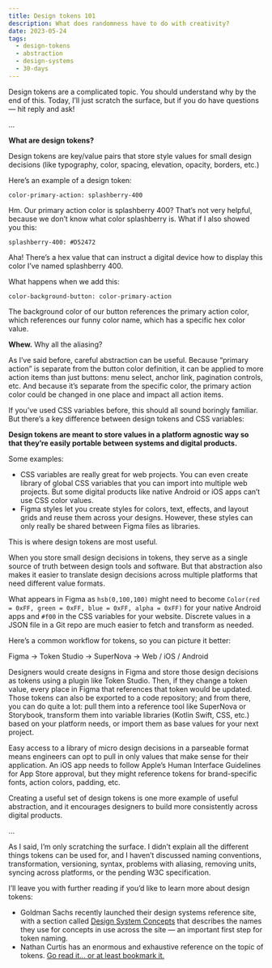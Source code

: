 ```yaml
---
title: Design tokens 101
description: What does randomness have to do with creativity?
date: 2023-05-24
tags:
  - design-tokens
  - abstraction
  - design-systems
  - 30-days
---
```


Design tokens are a complicated topic. You should understand why by the end of this. Today, I’ll just scratch the surface, but if you do have questions — hit reply and ask!

… 

**What are design tokens?**

Design tokens are key/value pairs that store style values for small design decisions (like typography, color, spacing, elevation, opacity, borders, etc.) 

Here’s an example of a design token:

`color-primary-action: splashberry-400`

Hm. Our primary action color is splashberry 400? That’s not very helpful, because we don’t know what color splashberry is.  What if I also showed you this:

`splashberry-400: #D52472`

Aha! There’s a hex value that can instruct a digital device how to display this color I’ve named splashberry 400.

What happens when we add this:

`color-background-button: color-primary-action`

The background color of our button references the primary action color, which references our funny color name, which has a specific hex color value.

**Whew.** Why all the aliasing? 

As I’ve said before, careful abstraction can be useful. Because “primary action” is separate from the button color definition, it can be applied to more action items than just buttons: menu select, anchor link, pagination controls, etc. And because it’s separate from the specific color, the primary action color could be changed in one place and impact all action items.

If you’ve used CSS variables before, this should all sound boringly familiar. But there’s a key difference between design tokens and CSS variables:

**Design tokens are meant to store values in a platform agnostic way so that they’re easily portable between systems and digital products.**

Some examples:

- CSS variables are really great for web projects. You can even create library of global CSS variables that you can import into multiple web projects. But some digital products like native Android or iOS apps can’t use CSS color values.
- Figma styles let you create styles for colors, text, effects, and layout grids and reuse them across your designs. However, these styles can only really be shared between Figma files as libraries.

This is where design tokens are most useful. 

When you store small design decisions in tokens, they serve as a single source of truth between design tools and software. But that abstraction also makes it easier to translate design decisions across multiple platforms that need different value formats. 

What appears in Figma as `hsb(0,100,100)` might need to become `Color(red = 0xFF, green = 0xFF, blue = 0xFF, alpha = 0xFF)` for your native Android apps and `#f00` in the CSS variables for your website. Discrete values in a JSON file in a Git repo are much easier to fetch and transform as needed.

Here’s a common workflow for tokens, so you can picture it better: 

Figma → Token Studio → SuperNova → Web / iOS / Android

Designers would create designs in Figma and store those design decisions as tokens using a plugin like Token Studio. Then, if they change a token value, every place in Figma that references that token would be updated. Those tokens can also be exported to a code repository; and from there, you can do quite a lot: pull them into a reference tool like SuperNova or Storybook, transform them into variable libraries (Kotlin Swift, CSS, etc.) based on your platform needs, or import them as base values for your next project.

Easy access to a library of micro design decisions in a parseable format means engineers can opt to pull in only values that make sense for their application. An iOS app needs to follow Apple’s Human Interface Guidelines for App Store approval, but they might reference tokens for brand-specific fonts, action colors, padding, etc.

Creating a useful set of design tokens is one more example of useful abstraction, and it encourages designers to build more consistently across digital products. 

…

As I said, I’m only scratching the surface. I didn’t explain all the different things tokens can be used for, and I haven’t discussed naming conventions, transformation, versioning, syntax, problems with aliasing, removing units, syncing across platforms, or the pending W3C specification.

I’ll leave you with further reading if you’d like to learn more about design tokens: 

- Goldman Sachs recently launched their design systems reference site, with a section called [Design System Concepts](https://design.gs.com/foundation/design-system-concepts) that describes the names they use for concepts in use across the site — an important first step for token naming.
- Nathan Curtis has an enormous and exhaustive reference on the topic of tokens. [Go read it… or at least bookmark it.](https://medium.com/eightshapes-llc/naming-tokens-in-design-systems-9e86c7444676)
